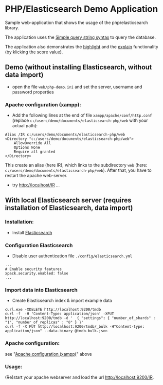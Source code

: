 # PHP/Elasticsearch Demo Application

Sample web-application that shows the usage of the php/elasticsearch library. 

The application uses the [Simple query string syntax](https://www.elastic.co/guide/en/elasticsearch/reference/current/query-dsl-simple-query-string-query.html#simple-query-string-syntax) to query the database.

The application also demonstrates the [highlight](https://www.elastic.co/guide/en/elasticsearch/reference/current/highlighting.html) and the [explain](https://www.elastic.co/guide/en/elasticsearch/reference/current/search-explain.html) functionality (by klicking the score value).

## Demo (without installing Elasticsearch, without data import)

- open the file ````web/php-demo.ini```` and set the server, username and password properties

### <a name="apache_config">Apache configuration (xampp)</a>:

- Add the following lines at the end of file ````xampp/apache/conf/http.conf```` 
  (replace ````c:/users/demo/documents/elasticsearch-php/web```` 
  with your actual path): 

````
Alias /IR c:/users/demo/documents/elasticsearch-php/web
<Directory "c:/users/demo/documents/elasticsearch-php/web">
    AllowOverride All
    Options None
    Require all granted
</Directory>
````

This create an alias (here IR), which links to the subdirectory ````web```` 
(here: ````c:/users/demo/documents/elasticsearch-php/web````). 
After that, you have to restart the apache web-server.

- try [http://localhost/IR](http://localhost/IR) ...

 
## With local Elasticsearch server (requires installation of Elasticsearch, data import)

### Installation:

- Install [Elasticsearch](https://www.elastic.co/de/downloads/elasticsearch) 

### Configuration Elasticsearch

- Disable user authentication
file ````./config/elasticsearch.yml````
````
...
# Enable security features
xpack.security.enabled: false
...
````
### Import data into Elasticsearch
- Create Elasticsearch index & import example data
````
curl.exe -XDELETE http://localhost:9200/tmdb
curl -f  -H 'Content-Type: application/json' -XPUT http://localhost:9200/tmdb -d '  { "settings": { "number_of_shards" : "1", "number_of_replicas" : "0" } }'
curl -f -X PUT http://localhost:9200/tmdb/_bulk -H"Content-type: application/json" --data-binary @tmdb-bulk.json
````

###  Apache configuration:

see "[Apache configuration (xampp)](#apache_conf)" above

### Usage:

(Re)start your apache webserver and load the url [http://localhost:9200/IR](http://localhost:9200/IR).

